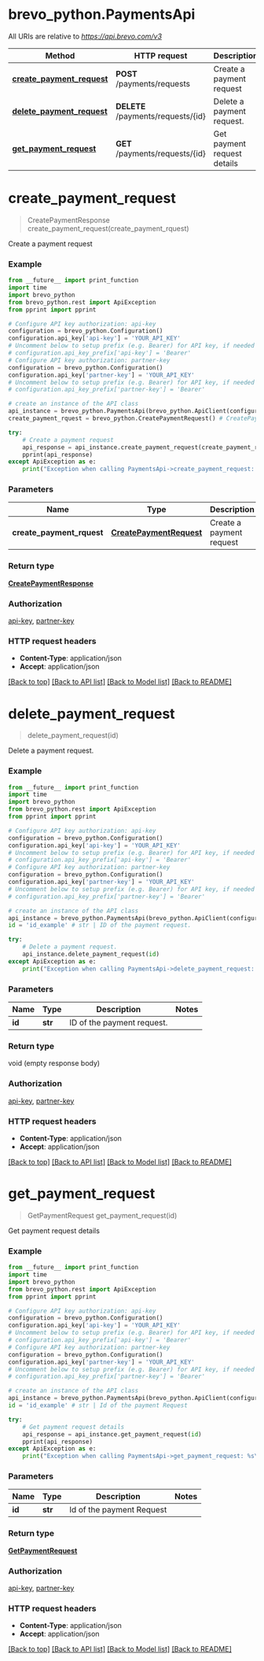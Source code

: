 # brevo_python.PaymentsApi

All URIs are relative to *https://api.brevo.com/v3*

Method | HTTP request | Description
------------- | ------------- | -------------
[**create_payment_request**](PaymentsApi.md#create_payment_request) | **POST** /payments/requests | Create a payment request
[**delete_payment_request**](PaymentsApi.md#delete_payment_request) | **DELETE** /payments/requests/{id} | Delete a payment request.
[**get_payment_request**](PaymentsApi.md#get_payment_request) | **GET** /payments/requests/{id} | Get payment request details


# **create_payment_request**
> CreatePaymentResponse create_payment_request(create_payment_rquest)

Create a payment request

### Example
```python
from __future__ import print_function
import time
import brevo_python
from brevo_python.rest import ApiException
from pprint import pprint

# Configure API key authorization: api-key
configuration = brevo_python.Configuration()
configuration.api_key['api-key'] = 'YOUR_API_KEY'
# Uncomment below to setup prefix (e.g. Bearer) for API key, if needed
# configuration.api_key_prefix['api-key'] = 'Bearer'
# Configure API key authorization: partner-key
configuration = brevo_python.Configuration()
configuration.api_key['partner-key'] = 'YOUR_API_KEY'
# Uncomment below to setup prefix (e.g. Bearer) for API key, if needed
# configuration.api_key_prefix['partner-key'] = 'Bearer'

# create an instance of the API class
api_instance = brevo_python.PaymentsApi(brevo_python.ApiClient(configuration))
create_payment_rquest = brevo_python.CreatePaymentRequest() # CreatePaymentRequest | Create a payment request 

try:
    # Create a payment request
    api_response = api_instance.create_payment_request(create_payment_rquest)
    pprint(api_response)
except ApiException as e:
    print("Exception when calling PaymentsApi->create_payment_request: %s\n" % e)
```

### Parameters

Name | Type | Description  | Notes
------------- | ------------- | ------------- | -------------
 **create_payment_rquest** | [**CreatePaymentRequest**](CreatePaymentRequest.md)| Create a payment request  | 

### Return type

[**CreatePaymentResponse**](CreatePaymentResponse.md)

### Authorization

[api-key](../README.md#api-key), [partner-key](../README.md#partner-key)

### HTTP request headers

 - **Content-Type**: application/json
 - **Accept**: application/json

[[Back to top]](#) [[Back to API list]](../README.md#documentation-for-api-endpoints) [[Back to Model list]](../README.md#documentation-for-models) [[Back to README]](../README.md)

# **delete_payment_request**
> delete_payment_request(id)

Delete a payment request.

### Example
```python
from __future__ import print_function
import time
import brevo_python
from brevo_python.rest import ApiException
from pprint import pprint

# Configure API key authorization: api-key
configuration = brevo_python.Configuration()
configuration.api_key['api-key'] = 'YOUR_API_KEY'
# Uncomment below to setup prefix (e.g. Bearer) for API key, if needed
# configuration.api_key_prefix['api-key'] = 'Bearer'
# Configure API key authorization: partner-key
configuration = brevo_python.Configuration()
configuration.api_key['partner-key'] = 'YOUR_API_KEY'
# Uncomment below to setup prefix (e.g. Bearer) for API key, if needed
# configuration.api_key_prefix['partner-key'] = 'Bearer'

# create an instance of the API class
api_instance = brevo_python.PaymentsApi(brevo_python.ApiClient(configuration))
id = 'id_example' # str | ID of the payment request.

try:
    # Delete a payment request.
    api_instance.delete_payment_request(id)
except ApiException as e:
    print("Exception when calling PaymentsApi->delete_payment_request: %s\n" % e)
```

### Parameters

Name | Type | Description  | Notes
------------- | ------------- | ------------- | -------------
 **id** | **str**| ID of the payment request. | 

### Return type

void (empty response body)

### Authorization

[api-key](../README.md#api-key), [partner-key](../README.md#partner-key)

### HTTP request headers

 - **Content-Type**: application/json
 - **Accept**: application/json

[[Back to top]](#) [[Back to API list]](../README.md#documentation-for-api-endpoints) [[Back to Model list]](../README.md#documentation-for-models) [[Back to README]](../README.md)

# **get_payment_request**
> GetPaymentRequest get_payment_request(id)

Get payment request details

### Example
```python
from __future__ import print_function
import time
import brevo_python
from brevo_python.rest import ApiException
from pprint import pprint

# Configure API key authorization: api-key
configuration = brevo_python.Configuration()
configuration.api_key['api-key'] = 'YOUR_API_KEY'
# Uncomment below to setup prefix (e.g. Bearer) for API key, if needed
# configuration.api_key_prefix['api-key'] = 'Bearer'
# Configure API key authorization: partner-key
configuration = brevo_python.Configuration()
configuration.api_key['partner-key'] = 'YOUR_API_KEY'
# Uncomment below to setup prefix (e.g. Bearer) for API key, if needed
# configuration.api_key_prefix['partner-key'] = 'Bearer'

# create an instance of the API class
api_instance = brevo_python.PaymentsApi(brevo_python.ApiClient(configuration))
id = 'id_example' # str | Id of the payment Request

try:
    # Get payment request details
    api_response = api_instance.get_payment_request(id)
    pprint(api_response)
except ApiException as e:
    print("Exception when calling PaymentsApi->get_payment_request: %s\n" % e)
```

### Parameters

Name | Type | Description  | Notes
------------- | ------------- | ------------- | -------------
 **id** | **str**| Id of the payment Request | 

### Return type

[**GetPaymentRequest**](GetPaymentRequest.md)

### Authorization

[api-key](../README.md#api-key), [partner-key](../README.md#partner-key)

### HTTP request headers

 - **Content-Type**: application/json
 - **Accept**: application/json

[[Back to top]](#) [[Back to API list]](../README.md#documentation-for-api-endpoints) [[Back to Model list]](../README.md#documentation-for-models) [[Back to README]](../README.md)

